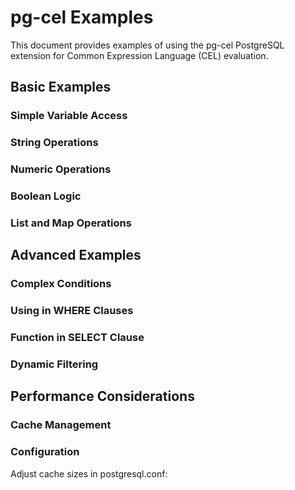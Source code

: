 # pg-cel Examples

This document provides examples of using the pg-cel PostgreSQL extension for Common Expression Language (CEL) evaluation.

## Basic Examples

### Simple Variable Access



### String Operations



### Numeric Operations



### Boolean Logic



### List and Map Operations



## Advanced Examples

### Complex Conditions



### Using in WHERE Clauses



### Function in SELECT Clause



### Dynamic Filtering



## Performance Considerations

### Cache Management



### Configuration

Adjust cache sizes in postgresql.conf:



